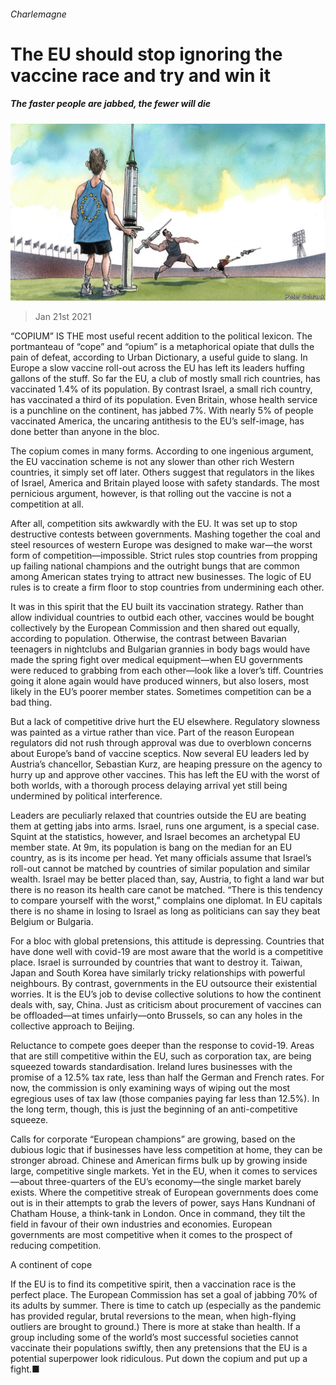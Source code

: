 ###### Charlemagne

# The EU should stop ignoring the vaccine race and try and win it 

##### The faster people are jabbed, the fewer will die 

![image](images/20210123_EUD000_0.jpg) 

> Jan 21st 2021 


“COPIUM” IS THE most useful recent addition to the political lexicon. The portmanteau of “cope” and “opium” is a metaphorical opiate that dulls the pain of defeat, according to Urban Dictionary, a useful guide to slang. In Europe a slow vaccine roll-out across the EU has left its leaders huffing gallons of the stuff. So far the EU, a club of mostly small rich countries, has vaccinated 1.4% of its population. By contrast Israel, a small rich country, has vaccinated a third of its population. Even Britain, whose health service is a punchline on the continent, has jabbed 7%. With nearly 5% of people vaccinated America, the uncaring antithesis to the EU’s self-image, has done better than anyone in the bloc.


The copium comes in many forms. According to one ingenious argument, the EU vaccination scheme is not any slower than other rich Western countries, it simply set off later. Others suggest that regulators in the likes of Israel, America and Britain played loose with safety standards. The most pernicious argument, however, is that rolling out the vaccine is not a competition at all.



After all, competition sits awkwardly with the EU. It was set up to stop destructive contests between governments. Mashing together the coal and steel resources of western Europe was designed to make war—the worst form of competition—impossible. Strict rules stop countries from propping up failing national champions and the outright bungs that are common among American states trying to attract new businesses. The logic of EU rules is to create a firm floor to stop countries from undermining each other.


It was in this spirit that the EU built its vaccination strategy. Rather than allow individual countries to outbid each other, vaccines would be bought collectively by the European Commission and then shared out equally, according to population. Otherwise, the contrast between Bavarian teenagers in nightclubs and Bulgarian grannies in body bags would have made the spring fight over medical equipment—when EU governments were reduced to grabbing from each other—look like a lover’s tiff. Countries going it alone again would have produced winners, but also losers, most likely in the EU’s poorer member states. Sometimes competition can be a bad thing.


But a lack of competitive drive hurt the EU elsewhere. Regulatory slowness was painted as a virtue rather than vice. Part of the reason European regulators did not rush through approval was due to overblown concerns about Europe’s band of vaccine sceptics. Now several EU leaders led by Austria’s chancellor, Sebastian Kurz, are heaping pressure on the agency to hurry up and approve other vaccines. This has left the EU with the worst of both worlds, with a thorough process delaying arrival yet still being undermined by political interference.


Leaders are peculiarly relaxed that countries outside the EU are beating them at getting jabs into arms. Israel, runs one argument, is a special case. Squint at the statistics, however, and Israel becomes an archetypal EU member state. At 9m, its population is bang on the median for an EU country, as is its income per head. Yet many officials assume that Israel’s roll-out cannot be matched by countries of similar population and similar wealth. Israel may be better placed than, say, Austria, to fight a land war but there is no reason its health care canot be matched. “There is this tendency to compare yourself with the worst,” complains one diplomat. In EU capitals there is no shame in losing to Israel as long as politicians can say they beat Belgium or Bulgaria.


For a bloc with global pretensions, this attitude is depressing. Countries that have done well with covid-19 are most aware that the world is a competitive place. Israel is surrounded by countries that want to destroy it. Taiwan, Japan and South Korea have similarly tricky relationships with powerful neighbours. By contrast, governments in the EU outsource their existential worries. It is the EU’s job to devise collective solutions to how the continent deals with, say, China. Just as criticism about procurement of vaccines can be offloaded—at times unfairly—onto Brussels, so can any holes in the collective approach to Beijing.


Reluctance to compete goes deeper than the response to covid-19. Areas that are still competitive within the EU, such as corporation tax, are being squeezed towards standardisation. Ireland lures businesses with the promise of a 12.5% tax rate, less than half the German and French rates. For now, the commission is only examining ways of wiping out the most egregious uses of tax law (those companies paying far less than 12.5%). In the long term, though, this is just the beginning of an anti-competitive squeeze.


Calls for corporate “European champions” are growing, based on the dubious logic that if businesses have less competition at home, they can be stronger abroad. Chinese and American firms bulk up by growing inside large, competitive single markets. Yet in the EU, when it comes to services—about three-quarters of the EU’s economy—the single market barely exists. Where the competitive streak of European governments does come out is in their attempts to grab the levers of power, says Hans Kundnani of Chatham House, a think-tank in London. Once in command, they tilt the field in favour of their own industries and economies. European governments are most competitive when it comes to the prospect of reducing competition.

A continent of cope


If the EU is to find its competitive spirit, then a vaccination race is the perfect place. The European Commission has set a goal of jabbing 70% of its adults by summer. There is time to catch up (especially as the pandemic has provided regular, brutal reversions to the mean, when high-flying outliers are brought to ground.) There is more at stake than health. If a group including some of the world’s most successful societies cannot vaccinate their populations swiftly, then any pretensions that the EU is a potential superpower look ridiculous. Put down the copium and put up a fight.■

